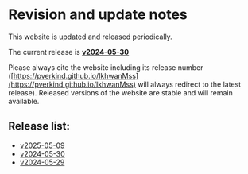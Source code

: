 # Revision and update notes

This website is updated and released periodically. 

The current release is **[v2024-05-30](https://pverkind.github.io/IkhwanMss/v2024-05-30)**

Please always cite the website including its release number 
([https://pverkind.github.io/IkhwanMss](https://pverkind.github.io/IkhwanMss) 
will always redirect to the latest release).
Released versions of the website are stable and will remain available.

## Release list:
<!-- INSERT NEWER VERSION BELOW THIS -->
* [v2025-05-09](https://pverkind.github.io/IkhwanMss/v2025-05-09)
* [v2024-05-30](https://pverkind.github.io/IkhwanMss/v2024-05-30)
* [v2024-05-29](https://pverkind.github.io/IkhwanMss/v2024-05-29)